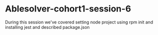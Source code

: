 # Ablesolver-cohort1-session-6
 During this session we've covered setting node project using rpm init and installing jest and described package.json 

